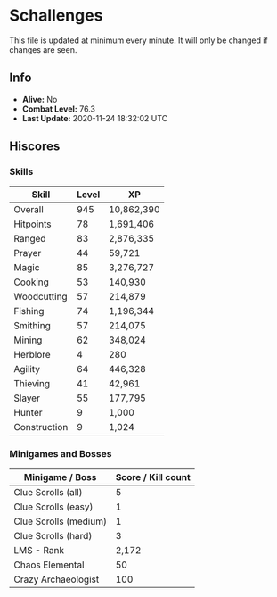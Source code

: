 # Schallenges

This file is updated at minimum every minute. It will only be changed if changes are seen.

## Info

 - **Alive:** No
 - **Combat Level:** 76.3
 - **Last Update:** 2020-11-24 18:32:02 UTC

## Hiscores

### Skills

| Skill | Level | XP |
|--|--|--|
| Overall | 945 | 10,862,390 |
| Hitpoints | 78 | 1,691,406 |
| Ranged | 83 | 2,876,335 |
| Prayer | 44 | 59,721 |
| Magic | 85 | 3,276,727 |
| Cooking | 53 | 140,930 |
| Woodcutting | 57 | 214,879 |
| Fishing | 74 | 1,196,344 |
| Smithing | 57 | 214,075 |
| Mining | 62 | 348,024 |
| Herblore | 4 | 280 |
| Agility | 64 | 446,328 |
| Thieving | 41 | 42,961 |
| Slayer | 55 | 177,795 |
| Hunter | 9 | 1,000 |
| Construction | 9 | 1,024 |

### Minigames and Bosses

| Minigame / Boss | Score / Kill count |
|--|--|
| Clue Scrolls (all) | 5 |
| Clue Scrolls (easy) | 1 |
| Clue Scrolls (medium) | 1 |
| Clue Scrolls (hard) | 3 |
| LMS - Rank | 2,172 |
| Chaos Elemental | 50 |
| Crazy Archaeologist | 100 |
